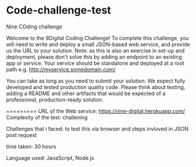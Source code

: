 # Code-challenge-test

Nine COding challenge

Welcome to the 9Digital Coding Challenge! To complete this challenge, you will need to write and deploy a small JSON-based web service, and provide us the URL to your solution. Note: as this is also an exercise in set-up and deployment, please don't solve this by adding an endpoint to an existing app or service. Your service should be standalone and deployed at a root path e.g. http://myservice.somedomain.com/

You can take as long as you need to submit your solution. We expect fully developed and tested production quality code. Please think about testing, adding a README and other artifacts that would be expected of a professional, production-ready solution.

=========
URL of the Web service: https://nine-digital.herokuapp.com/
Complexity of the test: challening

Challenges that i faced: to test this via browser and steps invloved in JSON post request

time taken: 30 hours

Language used: JavaScript, Node.js



